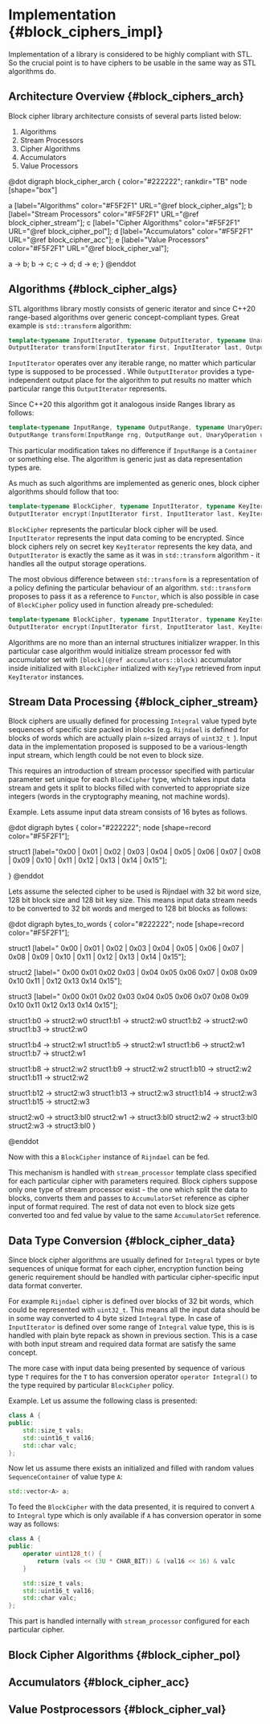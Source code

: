 # Implementation {#block_ciphers_impl}

Implementation of a library is considered to be highly compliant with STL. So the crucial point is to have ciphers to
be usable in the same way as STL algorithms do.
 
## Architecture Overview {#block_ciphers_arch}

Block cipher library architecture consists of several parts listed below:

1. Algorithms
2. Stream Processors
3. Cipher Algorithms
4. Accumulators
5. Value Processors

@dot
digraph block_cipher_arch {
color="#222222";
rankdir="TB"
node [shape="box"]

  a [label="Algorithms" color="#F5F2F1" URL="@ref block_cipher_algs"];
  b [label="Stream Processors" color="#F5F2F1" URL="@ref block_cipher_stream"];
  c [label="Cipher Algorithms" color="#F5F2F1" URL="@ref block_cipher_pol"];
  d [label="Accumulators" color="#F5F2F1" URL="@ref block_cipher_acc"];
  e [label="Value Processors" color="#F5F2F1" URL="@ref block_cipher_val"];
  
  a -> b;
  b -> c;
  c -> d;
  d -> e;
}
@enddot

## Algorithms {#block_cipher_algs}

STL algorithms library mostly consists of generic iterator and since C++20 range-based algorithms over generic
 concept-compliant types. Great example is ```std::transform``` algorithm:
 
```cpp
template<typename InputIterator, typename OutputIterator, typename UnaryOperation>
OutputIterator transform(InputIterator first, InputIterator last, OutputIterator out, UnaryOperation unary_op);
```

```InputIterator``` operates over any iterable range, no matter which particular type is supposed to be processed
. While ```OutputIterator``` provides a type-independent output place for the algorithm to put results no matter
 which particular range this ```OutputIterator``` represents.
 
Since C++20 this algorithm got it analogous inside Ranges library as follows:
 
```cpp
template<typename InputRange, typename OutputRange, typename UnaryOperation>
OutputRange transform(InputRange rng, OutputRange out, UnaryOperation unary_op);
```

This particular modification takes no difference if ```InputRange``` is a ```Container``` or something else. The
 algorithm is generic just as data representation types are.
 
As much as such algorithms are implemented as generic ones, block cipher algorithms should follow that too:
 
```cpp
template<typename BlockCipher, typename InputIterator, typename KeyIterator, typename OutputIterator>
OutputIterator encrypt(InputIterator first, InputIterator last, KeyIterator kfirst, KeyIterator klast, OutputIterator out);
```

```BlockCipher``` represents the particular block cipher will be used.
```InputIterator``` represents the input data coming to be encrypted.
Since block ciphers rely on secret key ```KeyIterator``` represents the key data, and ```OutputIterator``` is exactly
 the same as it was in ```std::transform``` algorithm - it handles all the output storage operations.
 
The most obvious difference between ```std::transform``` is a representation of a policy defining the particular
  behaviour of an algorithm. ```std::transform``` proposes to pass it as a reference to ```Functor```, which is also
   possible in case of ```BlockCipher``` policy used in function already pre-scheduled:
   
```cpp
template<typename BlockCipher, typename InputIterator, typename KeyIterator, typename OutputIterator>
OutputIterator encrypt(InputIterator first, InputIterator last, KeyIterator kfirst, KeyIterator klast, OutputIterator out);
```

Algorithms are no more than an internal structures initializer wrapper. In this particular case algorithm would
initialize stream processor fed with accumulator set with ```[block](@ref accumulators::block)``` accumulator inside
initialized with ```BlockCipher``` intialized with ```KeyType``` retrieved from input ```KeyIterator``` instances.

## Stream Data Processing {#block_cipher_stream}

Block ciphers are usually defined for processing ```Integral``` value typed byte sequences of specific size packed in
 blocks (e.g. ```Rijndael``` is defined for blocks of words which are actually plain ```n```-sized arrays of 
 ```uint32_t ```). Input data in the implementation proposed is supposed to be a various-length input
  stream, which length could be not even to block size.
  
This requires an introduction of stream processor specified with particular parameter set unique for each
 ```BlockCipher``` type, which takes input data stream and gets it split to blocks filled with converted to
  appropriate size integers (words in the cryptography meaning, not machine words).
  
Example. Lets assume input data stream consists of 16 bytes as follows.

@dot
digraph bytes {
color="#222222";
node [shape=record color="#F5F2F1"];

struct1 [label="0x00 | 0x01 | 0x02 | 0x03 | 0x04 | 0x05 | 0x06 | 0x07 | 0x08 | 0x09 | 0x10 | 0x11 | 0x12 | 0x13
 | 0x14 | 0x15"];
  
}
@enddot

Lets assume the selected cipher to be used is Rijndael with 32 bit word size, 128 bit block size and 128
 bit key size. This means input data stream needs to be converted to 32 bit words and merged to 128 bit
  blocks as follows:
  
@dot
digraph bytes_to_words {
color="#222222";
node [shape=record color="#F5F2F1"];

struct1 [label="<b0> 0x00 |<b1> 0x01 |<b2> 0x02 |<b3> 0x03 |<b4> 0x04 |<b5> 0x05 |<b6> 0x06 |<b7> 0x07 |<b8> 0x08 |<b9> 0x09 |<b10> 0x10 |<b11> 0x11 |<b12> 0x12 |<b13> 0x13 |<b14> 0x14 |<b15> 0x15"];

struct2 [label="<w0> 0x00 0x01 0x02 0x03 |<w1> 0x04 0x05 0x06 0x07 |<w2> 0x08 0x09 0x10 0x11 |<w3> 0x12 0x13 0x14 0x15"];

struct3 [label="<bl0> 0x00 0x01 0x02 0x03 0x04 0x05 0x06 0x07 0x08 0x09 0x10 0x11 0x12 0x13 0x14
 0x15"];

struct1:b0 -> struct2:w0
struct1:b1 -> struct2:w0
struct1:b2 -> struct2:w0
struct1:b3 -> struct2:w0

struct1:b4 -> struct2:w1
struct1:b5 -> struct2:w1
struct1:b6 -> struct2:w1
struct1:b7 -> struct2:w1

struct1:b8 -> struct2:w2
struct1:b9 -> struct2:w2
struct1:b10 -> struct2:w2
struct1:b11 -> struct2:w2

struct1:b12 -> struct2:w3
struct1:b13 -> struct2:w3
struct1:b14 -> struct2:w3
struct1:b15 -> struct2:w3

struct2:w0 -> struct3:bl0
struct2:w1 -> struct3:bl0
struct2:w2 -> struct3:bl0
struct2:w3 -> struct3:bl0
}

@enddot

Now with this a ```BlockCipher``` instance of ```Rijndael``` can be fed.

This mechanism is handled with ```stream_processor``` template class specified for each particular cipher with
parameters required. Block ciphers suppose only one type of stream processor exist - the one which split the data to
blocks, converts them and passes to ```AccumulatorSet``` reference as cipher input of format required. The rest of 
data not even to block size gets converted too and fed value by value to the same ```AccumulatorSet``` reference.

## Data Type Conversion {#block_cipher_data}
 
Since block cipher algorithms are usually defined for ```Integral``` types or byte sequences of unique format for
 each cipher, encryption function being generic requirement should be handled with particular
  cipher-specific input data format converter.
  
For example ```Rijndael``` cipher is defined over blocks of 32 bit words, which could be represented
 with ```uint32_t```. This means all the input data should be in some way converted to 4 byte sized
  ```Integral``` type. In case of ```InputIterator``` is defined over some range of ```Integral``` value
   type, this is is handled with plain byte repack as shown in previous section. This is a case with both
 input stream and required data format are satisfy the same concept.
    
The more case with input data being presented by sequence of various type ```T``` requires for the ```T``` to has
 conversion operator ```operator Integral()``` to the type required by particular ```BlockCipher``` policy.   
 
Example. Let us assume the following class is presented:
```cpp
class A {
public:
    std::size_t vals;
    std::uint16_t val16;
    std::char valc;
};
```

Now let us assume there exists an initialized and filled with random values 
```SequenceContainer``` of value type ```A```:

```cpp
std::vector<A> a;
```

To feed the ```BlockCipher``` with the data presented, it is required to convert ```A``` to ```Integral``` type which
 is only available if ```A``` has conversion operator in some way as follows:
 
```cpp
class A {
public:
    operator uint128_t() {
        return (vals << (3U * CHAR_BIT)) & (val16 << 16) & valc 
    }

    std::size_t vals;
    std::uint16_t val16;
    std::char valc;
};
``` 

This part is handled internally with ```stream_processor``` configured for each particular cipher. 
   
## Block Cipher Algorithms {#block_cipher_pol}

## Accumulators {#block_cipher_acc}

## Value Postprocessors {#block_cipher_val}
